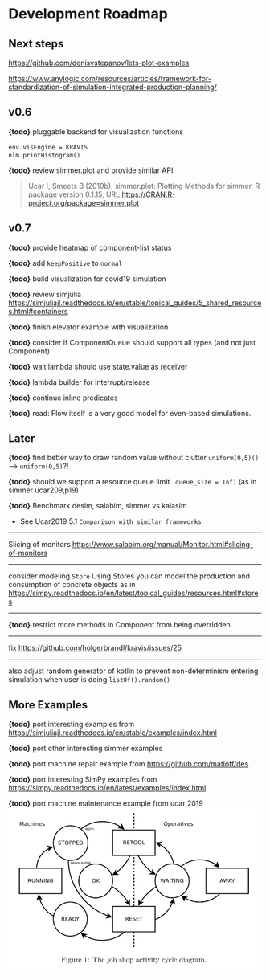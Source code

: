 # Development Roadmap


## Next steps

<https://github.com/denisvstepanov/lets-plot-examples>

https://www.anylogic.com/resources/articles/framework-for-standardization-of-simulation-integrated-production-planning/

## v0.6

**{todo}** pluggable backend for visualization functions
```
env.visEngine = KRAVIS
nlm.printHistogram()
```

**{todo}** review simmer.plot and provide similar API
> Ucar I, Smeets B (2019b). simmer.plot: Plotting Methods for simmer. R package version 0.1.15, URL <https://CRAN.R-project.org/package=simmer.plot>


## v0.7

**{todo}** provide heatmap of component-list status

**{todo}** add `keepPositive` to `normal` 

**{todo}** build visualization for covid19 simulation

**{todo}** review simjulia <https://simjuliajl.readthedocs.io/en/stable/topical_guides/5_shared_resources.html#containers>

**{todo}** finish elevator example with visualization

**{todo}** consider if ComponentQueue should support all types (and not just Component)

**{todo}** wait lambda should use state.value as receiver

**{todo}** lambda builder for interrupt/release

**{todo}** continue inline predicates

**{todo}** read: Flow itself is a very good model for even-based simulations.

## Later

**{todo}** find better way to draw random value without clutter `uniform(0,5)()` --> `uniform(0,5)`?!

**{todo}** should we support a resource queue limit ` queue_size = Inf)` (as in simmer ucar209,p19)

**{todo}** Benchmark desim, salabim, simmer vs kalasim
* See Ucar2019  5.1 `Comparison with similar frameworks`

---

Slicing of monitors <https://www.salabim.org/manual/Monitor.html#slicing-of-monitors>

---

consider modeling `Store` Using Stores you can model the production and consumption of concrete objects as in <https://simpy.readthedocs.io/en/latest/topical_guides/resources.html#stores>

---

**{todo}** restrict more methods in Component from being overridden


---

fix <https://github.com/holgerbrandl/kravis/issues/25>

---

also adjust random generator of kotlin to prevent non-determinism entering simulation when user is doing `listOf().random()`


## More Examples

**{todo}** port interesting examples from <https://simjuliajl.readthedocs.io/en/stable/examples/index.html>

**{todo}** port other interesting simmer examples

**{todo}** port machine repair example from  <https://github.com/matloff/des>

**{todo}** port interesting SimPy examples from <https://simpy.readthedocs.io/en/latest/examples/index.html>

**{todo}** port  machine maintenance example from ucar 2019
![](.roadmap_images/2bad897b.png)

